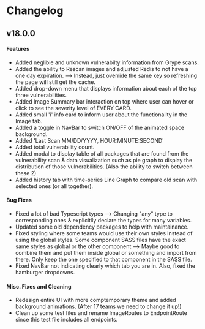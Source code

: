 # Changelog

## v18.0.0
#### Features
* Added neglible and unknown vulnerabilty information from Grype scans.
* Added the ability to Rescan images and adjusted Redis to not have a one day expiration. --> Instead, just override the same key so refreshing the page will still get the cache.
* Added drop-down menu that displays information about each of the top three vulnerabilities.
* Added Image Summary bar interaction on top where user can hover or click to see the severity level of EVERY CARD.
* Added small 'i' info card to inform user about the functionality in the Image tab.
* Added a toggle in NavBar to switch ON/OFF of the animated space background.
* Added 'Last Scan MM/DD/YYYY, HOUR:MINUTE:SECOND'
* Added total vulnerability count.
* Added modal to display table of all packages that are found from the vulnerability scan & data visualization such as pie graph to display the distribution of those vulnerabilities. (Also the ability to switch between these 2)
* Added history tab with time-series Line Graph to compare old scan with selected ones (or all together).


#### Bug Fixes
* Fixed a lot of bad Typescript types --> Changing "any" type to corresponding ones & explicitlly declare the types for many variables.
* Updated some old dependency packages to help with maintainance.
* Fixed styling where some teams would use their own styles instead of using the global styles. Some component SASS files have the exact same styles as global or the other component --> Maybe good to combine them and put them inside global or something and import from there. Only keep the one specified to that component in the SASS file.
* Fixed NavBar not indicating clearly which tab you are in. Also, fixed the hamburger dropdowns.

#### Misc. Fixes and Cleaning
* Redesign entire UI with more comptemporary theme and added background animations. (After 17 teams we need to change it up!)
* Clean up some test files and rename ImageRoutes to EndpointRoute since this test file includes all endpoints.

